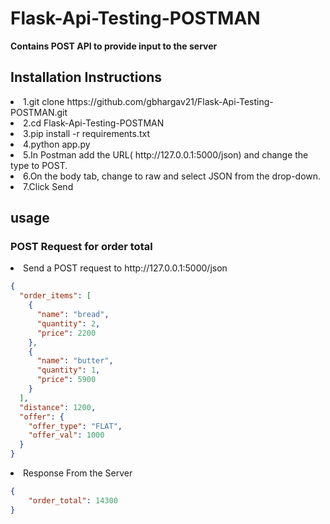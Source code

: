 # Flask-Api-Testing-POSTMAN
**Contains POST API to provide input to the server**

## **Installation Instructions**
<li>1.git clone https://github.com/gbhargav21/Flask-Api-Testing-POSTMAN.git</li>
 <li>2.cd Flask-Api-Testing-POSTMAN</li>
  <li>3.pip install -r requirements.txt</li>
  <li>4.python app.py</li>
  <li>5.In Postman add the URL( http://127.0.0.1:5000/json) and change the type to POST.</li>
  <li>6.On the body tab, change to raw and select JSON from the drop-down. </li>
 <li> 7.Click Send</li>
 
  
## usage
### POST Request for order total
<li>Send a POST request to  http://127.0.0.1:5000/json
</li>


```json
{
  "order_items": [
    {
      "name": "bread",
      "quantity": 2,
      "price": 2200
    },
    {
      "name": "butter",
      "quantity": 1,
      "price": 5900
    }
  ],
  "distance": 1200,
  "offer": {
    "offer_type": "FLAT",
    "offer_val": 1000
  }
}
```
<li>Response From the Server</li>

```json
{
    "order_total": 14300
}
```

